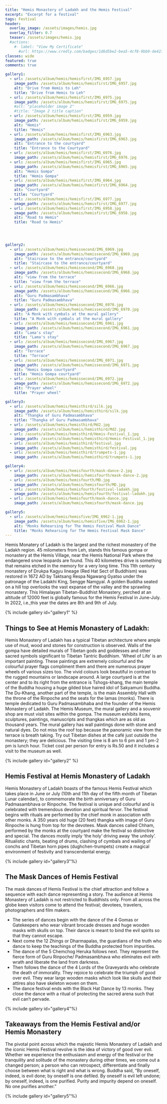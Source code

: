 ```yaml
---
title: "Hemis Monastery of Ladakh and the Hemis Festival"
excerpt: "Excerpt for a festival"
tags: Festival
header:
  overlay_image: /assets/images/hemis.jpg
  overlay_filter: 0.7
  teaser: /assets/images/hemis.jpg
  #actions:
    #- label: "View My Certificate"
      #url: https://www.credly.com/badges/1d6d5be2-bea5-4cf8-9bb9-de42778f1239/public_url
classes: wide
featured: true
comments: true

gallery1:
  - url: /assets/album/hemis/hemisfirst/IMG_6957.jpg
    image_path: /assets/album/hemis/hemisfirst/IMG_6957.jpg
    alt: "Drive from Hemis to Leh"
    title: "Drive from Hemis to Leh"
  - url: /assets/album/hemis/hemisfirst/IMG_6975.jpg
    image_path: /assets/album/hemis/hemisfirst/IMG_6975.jpg
    #alt: "placeholder image 2"
    #title: "Image 2 title caption"
  - url: /assets/album/hemis/hemisfirst/IMG_6959.jpg
    image_path: /assets/album/hemis/hemisfirst/IMG_6959.jpg
    alt: "Hemis"
    title: "Hemis"
  - url: /assets/album/hemis/hemisfirst/IMG_6963.jpg
    image_path: /assets/album/hemis/hemisfirst/IMG_6963.jpg
    alt: "Entrance to the courtyard"
    title: "Entrance to the Courtyard"
  - url: /assets/album/hemis/hemisfirst/IMG_6976.jpg
    image_path: /assets/album/hemis/hemisfirst/IMG_6976.jpg
  - url: /assets/album/hemis/hemisfirst/IMG_6965.jpg
    image_path: /assets/album/hemis/hemisfirst/IMG_6965.jpg
    alt: "Hemis Gompa"
    title: "Hemis Gompa"
  - url: /assets/album/hemis/hemisfirst/IMG_6964.jpg
    image_path: /assets/album/hemis/hemisfirst/IMG_6964.jpg
    alt: "Courtyard"
    title: "Courtyard"
  - url: /assets/album/hemis/hemisfirst/IMG_6977.jpg
    image_path: /assets/album/hemis/hemisfirst/IMG_6977.jpg
  - url: /assets/album/hemis/hemisfirst/IMG_6958.jpg
    image_path: /assets/album/hemis/hemisfirst/IMG_6958.jpg
    alt: "Road to Hemis"
    title: "Road to Hemis"  
    

            

gallery2:
  - url: /assets/album/hemis/hemissecond/IMG_6969.jpg
    image_path: /assets/album/hemis/hemissecond/IMG_6969.jpg
    alt: "Staircase to the entrance/courtyard"
    title: "Staircase to the entrance/courtyard"
  - url: /assets/album/hemis/hemissecond/IMG_6968.jpg
    image_path: /assets/album/hemis/hemissecond/IMG_6968.jpg
    alt: "view from the terrace"
    title: "view from the terrace"
  - url: /assets/album/hemis/hemissecond/IMG_6966.jpg
    image_path: /assets/album/hemis/hemissecond/IMG_6966.jpg
    alt: "Guru Padmasambhava"
    title: "Guru Padmasambhava"
  - url: /assets/album/hemis/hemissecond/IMG_6970.jpg
    image_path: /assets/album/hemis/hemissecond/IMG_6970.jpg
    alt: "A Monk with cymbals at the mural gallery"
    title: "A Monk with cymbals at the mural gallery"
  - url: /assets/album/hemis/hemissecond/IMG_6961.jpg
    image_path: /assets/album/hemis/hemissecond/IMG_6961.jpg
    alt: "Lama's stay"
    title: "Lama's stay"
  - url: /assets/album/hemis/hemissecond/IMG_6967.jpg
    image_path: /assets/album/hemis/hemissecond/IMG_6967.jpg
    alt: "Terrace"
    title: "Terrace"
  - url: /assets/album/hemis/hemissecond/IMG_6971.jpg
    image_path: /assets/album/hemis/hemissecond/IMG_6971.jpg
    alt: "Hemis Gompa courtyard"
    title: "Hemis Gompa courtyard"
  - url: /assets/album/hemis/hemissecond/IMG_6972.jpg
    image_path: /assets/album/hemis/hemissecond/IMG_6972.jpg
    alt: "Prayer wheel"
    title: "Prayer wheel" 

gallery3:
  - url: /assets/album/hemis/hemisthird/silk.jpg
    image_path: /assets/album/hemis/hemisthird/silk.jpg
    alt: "Thangka of Guru Padmasambhava"
    title: "Thangka of Guru Padmasambhava"
  - url: /assets/album/hemis/hemisthird/Md2.jpg
    image_path: /assets/album/hemis/hemisthird/Md2.jpg
  - url: /assets/album/hemis/hemisthird/Hemis-Festival_1.jpg
    image_path: /assets/album/hemis/hemisthird/Hemis-Festival_1.jpg
  - url: /assets/album/hemis/hemisthird/festival.jpg
    image_path: /assets/album/hemis/hemisthird/festival.jpg
  - url: /assets/album/hemis/hemisthird/trumpets-1.jpg
    image_path: /assets/album/hemis/hemisthird/trumpets-1.jpg  

gallery4:
  - url: /assets/album/hemis/hemisfourth/mask-dance-2.jpg
    image_path: /assets/album/hemis/hemisfourth/mask-dance-2.jpg
  - url: /assets/album/hemis/hemisfourth/MD.jpg
    image_path: /assets/album/hemis/hemisfourth/MD.jpg
  - url: /assets/album/hemis/hemisfourth/festival-ladakh.jpg
    image_path: /assets/album/hemis/hemisfourth/festival-ladakh.jpg 
  - url: /assets/album/hemis/hemisfourth/mask-dance.jpg
    image_path: /assets/album/hemis/hemisfourth/mask-dance.jpg         

gallery5:
  - url: /assets/album/hemis/hemisfive/IMG_6962-1.jpg
    image_path: /assets/album/hemis/hemisfive/IMG_6962-1.jpg
    alt: "Monks Rehearsing for The Hemis Festival Mask Dance"
    title: "Monks Rehearsing for The Hemis Festival Mask Dance"
---
```





 Hemis Monatery of Ladakh is the largest and the richest monastery of the Ladakh region. 45 milometers from Leh, stands this famous gompa or monastery at the Hemis Village, near the Hemis National Park where the endangered snow leopards are found. This 40 kilometres drive is something that remains etched in the memory for a very long time. This 11th century monastery of Drukpa Kagyu lineage (Red Hat Sect of Buddhism) was restored in 1672 AD by Taktsang Respa Ngawang Gyatso under the patronage of the Ladakhi King, Sengge Namgyal. A golden Buddha seated on a hill top overlooks the vast expanse of the valley and the sprawling monastery. This Himalayan Tibetan-Buddhist Monastery, perched at an altitude of 12000 feet is globally famous for the Hemis Festival in June-July. In 2022, i.e.,this year the dates are 8th and 9th of July.

 {% include gallery id="gallery1" %}

## Things to See at Hemis Monastery of Ladakh:

 Hemis Monastery of Ladakh has a typical Tibetan architecture where ample use of mud, wood and stones for construction is observed. Walls of the gompa have detailed murals of Tibetan gods and goddesses and other sacred symbols significant to Tibetan Tantric Buddhism. ‘Wheel of Life’ is an important painting. These paintings are extremely colourful and the colourful prayer flags compliment them and there are numerous prayer wheels of various sizes too. The vivid colours look beautiful in contrast to the rugged mountains or landscape around. A large courtyard is at the center and to its right from the entrance is Tshogs-khang, the main temple of the Buddha housing a huge gilded blue haired idol of Sakyamuni Buddha. The Du-Khang, another part of the temple, is the main Assembly Hall with the throne of the Rinpoche and the seats for the lamas (monks). There is temple dedicated to Guru Padmasambhaba and the founder of the Hemis Monastery of Ladakh. The Hemis Museum, the mural gallery and a souvenir shop are must visit sites within the gompa. The museum exhibits items, sculptures, paintings, manuscripts and thangkas which are as old as thousand years. The mural gallery has wall paintings done with stone and natural dyes. Do not miss the roof top because the panoramic view from the terrace is breath taking. Try out Tibetan dishes at the café just outside the monastery; they are delicious. The visiting time is 8 am to 6 pm and 1 pm-2 pm is lunch hour. Ticket cost per person for entry is Rs.50 and it includes a visit to the museum as well.

 {% include gallery id="gallery2" %}

## Hemis Festival at Hemis Monastery of Ladakh


 Hemis Monastery of Ladakh boasts of the famous Hemis Festival which takes place in June or July (10th and 11th day of the fifth month of Tibetan Lunar calendar), to commemorate the birth anniversary of Guru Padmasambhava or Rinpoche. The festival is unique and colourful and is celebrated with tremendous devotion and spiritual fervor. The festival begins with rituals are performed by the chief monk in association with other monks. A 350 years old huge (20 feet) thangka with image of Guru Rinpoche is hung from top for the devotees. Mask dances called Chham, performed by the monks at the courtyard make the festival so distinctive and special. The dances mostly imply ‘the holy’ driving away ‘the unholy’. Ritualistic chants, beating of drums, clashing of cymbals and wailing of conchs and Tibetan horn pipes (dughchen-trumpets) create a magical environment of festivity and transcendental energy.

 {% include gallery id="gallery3"%}
 

## The Mask Dances of Hemis Festival

 The mask dances of Hemis Festival is the chief attraction and follow a sequence with each dance representing a story. The audience at Hemis Monastery of Ladakh is not restricted to Buddhists only. From all across the globe keen visitors come to attend the festival; devotees, travelers, photographers and film makers.

 - The series of dances begin with the dance of the 4 Gomas or Gatekeepers who wear vibrant brocade dresses and huge wooden masks with skulls on top. Their dance is meant to bind the evil spirits so that they cannot escape.
 - Next come the 12 Zhings or Dharmapalas, the guardians of the truth who dance to keep the teachings of the Buddha protected from impurities.
 - The dance of the 5 Chemchog Heruka follows next. They represent the fierce form of Guru Rinpoche/ Padmasambhava who eliminates evil with wrath and liberate the land from darkness.
 - Then follows the dance of the 4 Lords of the Graveyards who celebrate the death of immorality. They rejoice to celebrate the triumph of good over evil. They wear large wooden masks which look like skulls and their attires also have skeleton woven on them.
 - The dance festival ends with the Black Hat Dance by 13 monks. They close the dance with a ritual of protecting the sacred arena such that evil can’t pervade.
 

 {% include gallery id="gallery4"%}

## Takeaways from the Hemis Festival and/or Hemis Monastery 
 
 The pivotal point across which the majestic Hemis Monastery of Ladakh and the iconic Hemis Festival revolve is the idea of victory of good over evil. Whether we experience the enthusiasm and energy of the festival or the tranquility and solitude of the monastery during other times, we come out a changed person; a person who can retrospect, differentiate and finally choose between what is right and what is wrong. Buddha said, “By oneself, indeed, is evil done; by oneself is one defiled. By oneself is evil left undone; by oneself, indeed, is one purified. Purity and impurity depend on oneself. No one purifies another.”

 {% include gallery id="gallery5"%}
